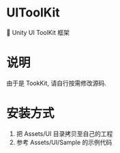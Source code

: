 # UIToolKit
🥗 Unity UI ToolKit 框架

# 说明
由于是 TookKit, 请自行按需修改源码.

# 安装方式
1. 把 Assets/UI 目录拷贝至自己的工程
2. 参考 Assets/UI/Sample 的示例代码
